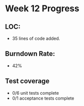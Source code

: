 # Week 12 Progress

## LOC:
-  35 lines of code added.

## Burndown Rate:
- 42%

## Test coverage
- 0/6 unit tests complete
- 0/1 acceptance tests complete
